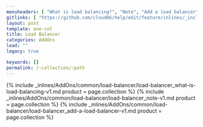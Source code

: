```yaml
---
menuheaders: [ "What is load balancing?", "Note", "Add a load balancer" ]
gitlinks: [ "https://github.com/cloud66/help/edit/feature/inlines/_includes/_inlines/AddOns/common/load-balancer/load-balancer_what-is-load-balancing-v1.md", "https://github.com/cloud66/help/edit/feature/inlines/_includes/_inlines/AddOns/common/load-balancer/load-balancer_note-v1.md", "https://github.com/cloud66/help/edit/feature/inlines/_includes/_inlines/AddOns/common/load-balancer/load-balancer_add-a-load-balancer-v1.md" ]
layout: post
template: one-col
title: Load Balancer
categories: AddOns
lead: ""
legacy: true

keywords: []
permalink: /:collection/:path
---
```




<a name="1"></a>{% include _inlines/AddOns/common/load-balancer/load-balancer_what-is-load-balancing-v1.md  product = page.collection %}
<a name="2"></a>{% include _inlines/AddOns/common/load-balancer/load-balancer_note-v1.md  product = page.collection %}
<a name="3"></a>{% include _inlines/AddOns/common/load-balancer/load-balancer_add-a-load-balancer-v1.md  product = page.collection %}